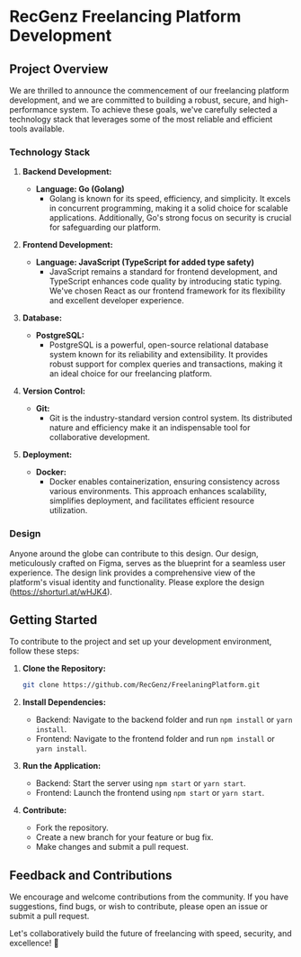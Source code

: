# RecGenz Freelancing Platform Development

## Project Overview

We are thrilled to announce the commencement of our freelancing platform development, and we are committed to building a robust, secure, and high-performance system. To achieve these goals, we've carefully selected a technology stack that leverages some of the most reliable and efficient tools available.

### Technology Stack

1. **Backend Development:**
   - **Language: Go (Golang)**
     - Golang is known for its speed, efficiency, and simplicity. It excels in concurrent programming, making it a solid choice for scalable applications. Additionally, Go's strong focus on security is crucial for safeguarding our platform.

2. **Frontend Development:**
   - **Language: JavaScript (TypeScript for added type safety)**
     - JavaScript remains a standard for frontend development, and TypeScript enhances code quality by introducing static typing. We've chosen React as our frontend framework for its flexibility and excellent developer experience.

3. **Database:**
   - **PostgreSQL:**
     - PostgreSQL is a powerful, open-source relational database system known for its reliability and extensibility. It provides robust support for complex queries and transactions, making it an ideal choice for our freelancing platform.

4. **Version Control:**
   - **Git:**
     - Git is the industry-standard version control system. Its distributed nature and efficiency make it an indispensable tool for collaborative development.

5. **Deployment:**
   - **Docker:**
     - Docker enables containerization, ensuring consistency across various environments. This approach enhances scalability, simplifies deployment, and facilitates efficient resource utilization.

### Design

Anyone around the globe can contribute to this design. Our design, meticulously crafted on Figma, serves as the blueprint for a seamless user experience. The design link provides a comprehensive view of the platform's visual identity and functionality. Please explore the design (https://shorturl.at/wHJK4).

## Getting Started

To contribute to the project and set up your development environment, follow these steps:

1. **Clone the Repository:**
   ```bash
   git clone https://github.com/RecGenz/FreelaningPlatform.git
   ```

2. **Install Dependencies:**
   - Backend: Navigate to the backend folder and run `npm install` or `yarn install`.
   - Frontend: Navigate to the frontend folder and run `npm install` or `yarn install`.

3. **Run the Application:**
   - Backend: Start the server using `npm start` or `yarn start`.
   - Frontend: Launch the frontend using `npm start` or `yarn start`.

4. **Contribute:**
   - Fork the repository.
   - Create a new branch for your feature or bug fix.
   - Make changes and submit a pull request.

## Feedback and Contributions

We encourage and welcome contributions from the community. If you have suggestions, find bugs, or wish to contribute, please open an issue or submit a pull request.

Let's collaboratively build the future of freelancing with speed, security, and excellence! 🚀
```
